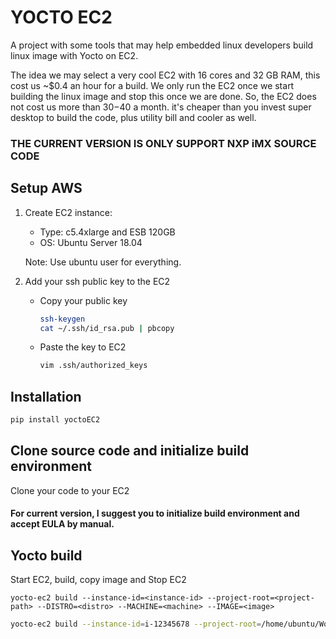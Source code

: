 # YOCTO EC2

A project with some tools that may help embedded linux developers build linux image with Yocto on EC2.

The idea we may select a very cool EC2 with 16 cores and 32 GB RAM, this cost us ~$0.4 an hour for a build. We only run the EC2 once we start building the linux image and stop this once we are done. So, the EC2 does not cost us more than $30-$40 a month. it's cheaper than you invest super desktop to build the code, plus utility bill and cooler as well.

### THE CURRENT VERSION IS ONLY SUPPORT NXP iMX SOURCE CODE

## Setup AWS

1. Create EC2 instance:

    - Type: c5.4xlarge and ESB 120GB
    - OS: Ubuntu Server 18.04

    Note: Use ubuntu user for everything.

2. Add your ssh public key to the EC2

    - Copy your public key
        ```bash
        ssh-keygen
        cat ~/.ssh/id_rsa.pub | pbcopy
        ```
    - Paste the key to EC2
        ```bash
        vim .ssh/authorized_keys
        ```
## Installation

```bash
pip install yoctoEC2
```

## Clone source code and initialize build environment

Clone your code to your EC2

#### For current version, I suggest you to initialize build environment and accept EULA by manual.

## Yocto build

Start EC2, build, copy image and Stop EC2

`yocto-ec2 build --instance-id=<instance-id> --project-root=<project-path> --DISTRO=<distro> --MACHINE=<machine> --IMAGE=<image>`

```bash
yocto-ec2 build --instance-id=i-12345678 --project-root=/home/ubuntu/Workspace/iMX6ULEVK/ --DISTRO=fsl-imx-fb --MACHINE=imx6ulevk --IMAGE=core-image-base
```
